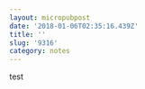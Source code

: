 ```yaml
---
layout: micropubpost
date: '2018-01-06T02:35:16.439Z'
title: ''
slug: '9316'
category: notes
---
```

test
